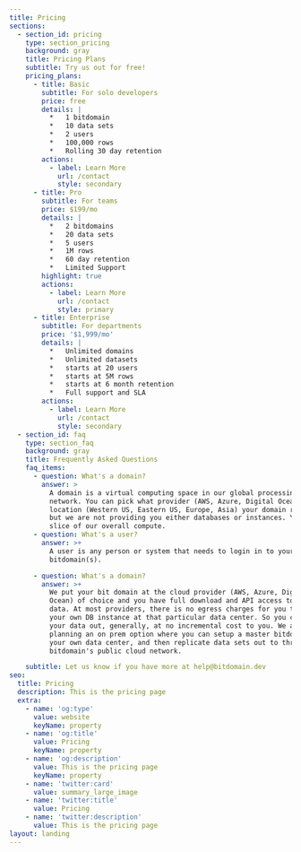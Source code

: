```yaml
---
title: Pricing
sections:
  - section_id: pricing
    type: section_pricing
    background: gray
    title: Pricing Plans
    subtitle: Try us out for free!
    pricing_plans:
      - title: Basic
        subtitle: For solo developers
        price: free
        details: |
          *   1 bitdomain
          *   10 data sets
          *   2 users
          *   100,000 rows
          *   Rolling 30 day retention
        actions:
          - label: Learn More
            url: /contact
            style: secondary
      - title: Pro
        subtitle: For teams
        price: $199/mo
        details: |
          *   2 bitdomains
          *   20 data sets
          *   5 users
          *   1M rows
          *   60 day retention
          *   Limited Support
        highlight: true
        actions:
          - label: Learn More
            url: /contact
            style: primary
      - title: Enterprise
        subtitle: For departments
        price: '$1,999/mo'
        details: |
          *   Unlimited domains
          *   Unlimited datasets
          *   starts at 20 users
          *   starts at 5M rows
          *   starts at 6 month retention
          *   Full support and SLA
        actions:
          - label: Learn More
            url: /contact
            style: secondary
  - section_id: faq
    type: section_faq
    background: gray
    title: Frequently Asked Questions
    faq_items:
      - question: What's a domain?
        answer: >
          A domain is a virtual computing space in our global processing
          network. You can pick what provider (AWS, Azure, Digital Ocean) and
          location (Western US, Eastern US, Europe, Asia) your domain runs on
          but we are not providing you either databases or instances. You get a
          slice of our overall compute.
      - question: What's a user?
        answer: >+
          A user is any person or system that needs to login in to your
          bitdomain(s).

      - question: What's a domain?
        answer: >+
          We put your bit domain at the cloud provider (AWS, Azure, Digital
          Ocean) of choice and you have full download and API access to your
          data. At most providers, there is no egress charges for you to have
          your own DB instance at that particular data center. So you can get
          your data out, generally, at no incremental cost to you. We are also
          planning an on prem option where you can setup a master bitdomain in
          your own data center, and then replicate data sets out to through
          bitdomain's public cloud network.

    subtitle: Let us know if you have more at help@bitdomain.dev
seo:
  title: Pricing
  description: This is the pricing page
  extra:
    - name: 'og:type'
      value: website
      keyName: property
    - name: 'og:title'
      value: Pricing
      keyName: property
    - name: 'og:description'
      value: This is the pricing page
      keyName: property
    - name: 'twitter:card'
      value: summary_large_image
    - name: 'twitter:title'
      value: Pricing
    - name: 'twitter:description'
      value: This is the pricing page
layout: landing
---
```

